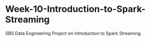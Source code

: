 # Week-10-Introduction-to-Spark-Streaming
SBS Data Engineering Project on Introduction to Spark Streaming.
